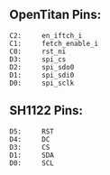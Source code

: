 ## OpenTitan Pins:
    C2:     en_iftch_i
    C1:     fetch_enable_i
    C0:     rst_ni
    D3:     spi_cs
    D2:     spi_sdo0
    D1:     spi_sdi0
    D0:     spi_sclk

## SH1122 Pins:
    D5:     RST
    D4:     DC
    D3:     CS
    D1:     SDA
    D0:     SCL